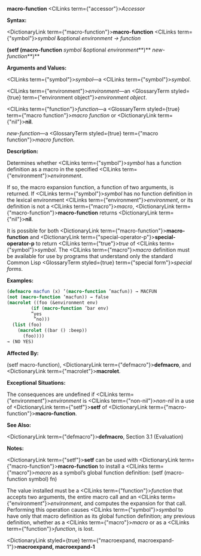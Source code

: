 **macro-function** <ClLinks  term={"accessor"}><i>Accessor</i></ClLinks> 



**Syntax:** 



<DictionaryLink  term={"macro-function"}><b>macro-function</b></DictionaryLink> <ClLinks  term={"symbol"}><i>symbol</i></ClLinks> &amp;optional *environment → function* 



<!-- **(setf (macro-function** <ClLinks  term={"symbol"}><i>symbol</i></ClLinks> &amp;optional *environment<ClLinks  term={"t"}><b>*)</b></ClLinks> *new-function***)**  -->
**(setf (macro-function** *symbol* &amp;optional *environment***)** *new-function***)** 



**Arguments and Values:** 



<ClLinks  term={"symbol"}><i>symbol</i></ClLinks>—a <ClLinks  term={"symbol"}><i>symbol</i></ClLinks>. 



<ClLinks  term={"environment"}><i>environment</i></ClLinks>—an <GlossaryTerm styled={true} term={"environment object"}><i>environment object</i></GlossaryTerm>. 



<ClLinks  term={"function"}><i>function</i></ClLinks>—a <GlossaryTerm styled={true} term={"macro function"}><i>macro function</i></GlossaryTerm> or <DictionaryLink  term={"nil"}><b>nil</b></DictionaryLink>. 



*new-function*—a <GlossaryTerm styled={true} term={"macro function"}><i>macro function</i></GlossaryTerm>. 



**Description:** 



Determines whether <ClLinks  term={"symbol"}><i>symbol</i></ClLinks> has a function definition as a macro in the specified <ClLinks  term={"environment"}><i>environment</i></ClLinks>. 











If so, the macro expansion function, a function of two arguments, is returned. If <ClLinks  term={"symbol"}><i>symbol</i></ClLinks> has no function definition in the lexical environment <ClLinks  term={"environment"}><i>environment</i></ClLinks>, or its definition is not a <ClLinks  term={"macro"}><i>macro</i></ClLinks>, <DictionaryLink  term={"macro-function"}><b>macro-function</b></DictionaryLink> returns <DictionaryLink  term={"nil"}><b>nil</b></DictionaryLink>. 



It is possible for both <DictionaryLink  term={"macro-function"}><b>macro-function</b></DictionaryLink> and <DictionaryLink  term={"special-operator-p"}><b>special-operator-p</b></DictionaryLink> to return <ClLinks  term={"true"}><i>true</i></ClLinks> of <ClLinks  term={"symbol"}><i>symbol</i></ClLinks>. The <ClLinks  term={"macro"}><i>macro</i></ClLinks> definition must be available for use by programs that understand only the standard Common Lisp <GlossaryTerm styled={true} term={"special form"}><i>special forms</i></GlossaryTerm>. 



**Examples:**
```lisp
(defmacro macfun (x) ’(macro-function ’macfun)) → MACFUN 
(not (macro-function ’macfun)) → false 
(macrolet ((foo (&environment env) 
	     (if (macro-function ’bar env) 
		 ”yes 
		  ”no))) 
  (list (foo) 
	(macrolet ((bar () :beep)) 
	  (foo)))) 
→ (NO YES) 
```
**Affected By:** 



(setf macro-function), <DictionaryLink  term={"defmacro"}><b>defmacro</b></DictionaryLink>, and <DictionaryLink  term={"macrolet"}><b>macrolet</b></DictionaryLink>. 



**Exceptional Situations:** 



The consequences are undefined if <ClLinks  term={"environment"}><i>environment</i></ClLinks> is <ClLinks  term={"non-nil"}><i>non-nil</i></ClLinks> in a use of <DictionaryLink  term={"setf"}><b>setf</b></DictionaryLink> of <DictionaryLink  term={"macro-function"}><b>macro-function</b></DictionaryLink>. 



**See Also:** 



<DictionaryLink  term={"defmacro"}><b>defmacro</b></DictionaryLink>, Section 3.1 (Evaluation) 



**Notes:** 



<DictionaryLink  term={"setf"}><b>setf</b></DictionaryLink> can be used with <DictionaryLink  term={"macro-function"}><b>macro-function</b></DictionaryLink> to install a <ClLinks  term={"macro"}><i>macro</i></ClLinks> as a symbol’s global function definition: (setf (macro-function symbol) fn) 



The value installed must be a <ClLinks  term={"function"}><i>function</i></ClLinks> that accepts two arguments, the entire macro call and an <ClLinks  term={"environment"}><i>environment</i></ClLinks>, and computes the expansion for that call. Performing this operation causes <ClLinks  term={"symbol"}><i>symbol</i></ClLinks> to have only that macro definition as its global function definition; any previous definition, whether as a <ClLinks  term={"macro"}><i>macro</i></ClLinks> or as a <ClLinks  term={"function"}><i>function</i></ClLinks>, is lost.  







<DictionaryLink styled={true} term={"macroexpand, macroexpand-1"}><b>macroexpand, macroexpand-1</b></DictionaryLink> 



